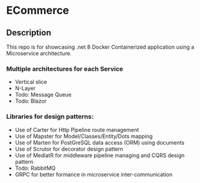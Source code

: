 # ECommerce

## Description

This repo is for showcasing .net 8 Docker Containerized application using a Microservice architecture.

### Multiple architectures for each Service
- Vertical slice
- N-Layer
- Todo: Message Queue
- Todo: Blazor


### Libraries for design patterns:
- Use of Carter for Http Pipeline route management
- Use of Mapster for Model/Classes/Entity/Dots mapping
- Use of Marten for PostGreSQL data access (ORM) using documents
- Use of Scrutor for decorator design pattern
- Use of MediatR for middleware pipeline managing and CQRS design pattern
- Todo: RabbitMQ
- GRPC for better formance in microservice inter-communication
